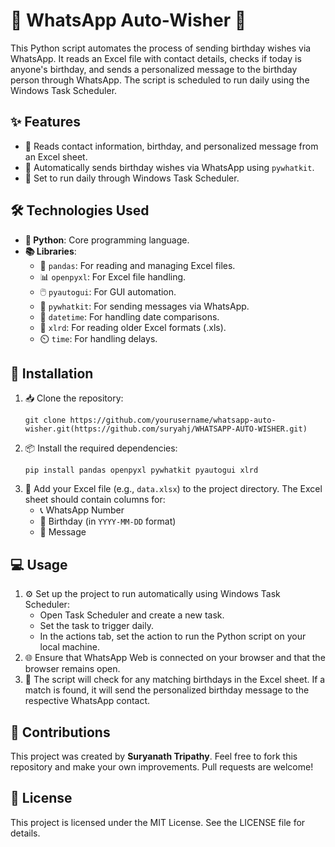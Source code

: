 <!DOCTYPE html>
<html lang="en">
<head>
    <meta charset="UTF-8">
    <meta name="viewport" content="width=device-width, initial-scale=1.0">

</head>
<body>

<h1>🎉 WhatsApp Auto-Wisher 🎂</h1>
<p>This Python script automates the process of sending birthday wishes via WhatsApp. It reads an Excel file with contact details, checks if today is anyone's birthday, and sends a personalized message to the birthday person through WhatsApp. The script is scheduled to run daily using the Windows Task Scheduler.</p>

<h2>✨ Features</h2>
<ul>
    <li>📅 Reads contact information, birthday, and personalized message from an Excel sheet.</li>
    <li>💬 Automatically sends birthday wishes via WhatsApp using <code>pywhatkit</code>.</li>
    <li>🔄 Set to run daily through Windows Task Scheduler.</li>
</ul>

<h2>🛠️ Technologies Used</h2>
<ul>
    <li><strong>🐍 Python</strong>: Core programming language.</li>
    <li><strong>📚 Libraries</strong>:
        <ul>
            <li>📝 <code>pandas</code>: For reading and managing Excel files.</li>
            <li>📊 <code>openpyxl</code>: For Excel file handling.</li>
            <li>🖱️ <code>pyautogui</code>: For GUI automation.</li>
            <li>💬 <code>pywhatkit</code>: For sending messages via WhatsApp.</li>
            <li>📅 <code>datetime</code>: For handling date comparisons.</li>
            <li>📄 <code>xlrd</code>: For reading older Excel formats (.xls).</li>
            <li>⏲️ <code>time</code>: For handling delays.</li>
        </ul>
    </li>
</ul>

<h2>🚀 Installation</h2>
<ol>
    <li>📥 Clone the repository:
        <pre><code>git clone https://github.com/yourusername/whatsapp-auto-wisher.git(https://github.com/suryahj/WHATSAPP-AUTO-WISHER.git)</code></pre>
    </li>
    <li>📦 Install the required dependencies:
        <pre><code>pip install pandas openpyxl pywhatkit pyautogui xlrd</code></pre>
    </li>
    <li>📑 Add your Excel file (e.g., <code>data.xlsx</code>) to the project directory. The Excel sheet should contain columns for:
        <ul>
            <li>📞 WhatsApp Number</li>
            <li>🎂 Birthday (in <code>YYYY-MM-DD</code> format)</li>
            <li>📝 Message</li>
        </ul>
    </li>
</ol>

<h2>💻 Usage</h2>
<ol>
    <li>⚙️ Set up the project to run automatically using Windows Task Scheduler:
        <ul>
            <li>Open Task Scheduler and create a new task.</li>
            <li>Set the task to trigger daily.</li>
            <li>In the actions tab, set the action to run the Python script on your local machine.</li>
        </ul>
    </li>
    <li>🌐 Ensure that WhatsApp Web is connected on your browser and that the browser remains open.</li>
    <li>🎉 The script will check for any matching birthdays in the Excel sheet. If a match is found, it will send the personalized birthday message to the respective WhatsApp contact.</li>
</ol>



<h2>🙌 Contributions</h2>
<p>This project was created by <strong>Suryanath Tripathy</strong>. Feel free to fork this repository and make your own improvements. Pull requests are welcome!</p>

<h2>📜 License</h2>
<p>This project is licensed under the MIT License. See the LICENSE file for details.</p>

</body>
</html>
